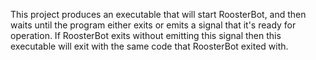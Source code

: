 ﻿This project produces an executable that will start RoosterBot, and then waits until the program either exits or emits a signal that it's ready for operation.
If RoosterBot exits without emitting this signal then this executable will exit with the same code that RoosterBot exited with.